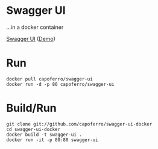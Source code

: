 # Swagger UI

...in a docker container

[Swagger UI](https://github.com/swagger-api/swagger-ui) ([Demo](http://petstore.swagger.wordnik.com/))

# Run

```
docker pull capoferro/swagger-ui
docker run -d -p 80 capoferro/swagger-ui
```

# Build/Run

```
git clone git://github.com/capoferro/swagger-ui-docker
cd swagger-ui-docker
docker build -t swagger-ui .
docker run -it -p 80:80 swagger-ui
```
